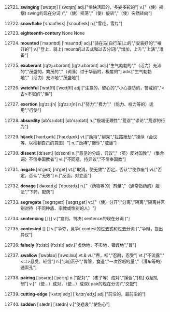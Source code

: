 12721. **swinging**
[ˈswɪŋɪŋ]  [ˈswɪŋɪŋ]
adj.["愉快活跃的，多姿多彩的"]  v.["（使）摇摆( swing的现在分词 )","（使）摇荡","（使）旋转","（使）突然转向"]  

12722. **snowflake**
[ˈsnəʊfleɪk]  [ˈsnoʊfleɪk]
n.["雪花，雪片"]  

12723. **eighteenth-century**
None
None

12724. **mounted**
[ˈmaʊntɪd]  ['mauntɪd]
adj.["骑在马[自行车]上的","安装好的","裱好的"]  v.["登上，骑上( mount的过去式和过去分词)","增加，上升","上演","准备"]  

12725. **exuberant**
[ɪgˈzju:bərənt]  [ɪgˈzu:bərənt]
adj.["生气勃勃的","（活力）充沛的","茂盛的，繁茂的","（词藻）过于华丽的，极度的"]  adv.["生气勃勃地","（活力）充沛地","茂盛地"]  

12726. **watchful**
[ˈwɒtʃfl]  [ˈwɑ:tʃfl]
adj.["注意的，留心的","小心提防的，警戒的","<古>不眠的","惕"]  

12727. **exertion**
[ɪgˈzɜ:ʃn]  [ɪgˈzɜ:rʃn]
n.["努力","费力","（能力、权力等的）运用","行使"]  

12728. **absurdity**
[əb'sɜ:dətɪ]  [əb'sɜ:dətɪ]
n.["极端无理性","荒谬","谬论","荒谬的行为"]  

12729. **hijack**
[ˈhaɪdʒæk]  [ˈhaɪˌdʒæk]
vt.["劫持","绑架","拦路抢劫","操纵（会议等，以推销自己的意图）"]  n.["劫持","敲诈","威逼"]  

12730. **dissent**
[dɪˈsent]  [dɪˈsɛnt]
n.["意见的分歧，异议","〈英〉反对国教","〈集合词〉不信奉国教者"]  vi.["不同意，持异议","不信奉国教"]  

12731. **negate**
[nɪˈgeɪt]  [nɪˈɡet]
vt.["取消，使无效","否定，否认","使作废"]  vi.["否定，否认","无效"]  n.["反面，对立面"]  

12732. **dosage**
[ˈdəʊsɪdʒ]  [ˈdoʊsɪdʒ]
n.["（药物等的）剂量","（通常指药的）服法","下药，配药"]  

12733. **segregate**
[ˈsegrɪgeɪt]  [ˈsɛɡrɪˌɡet]
vt.["（使）分开","分离","隔离","隔离并区别对待（不同种族、宗教或性别的人）"]  

12734. **sentencing**
[]  []
v.["宣判，判决( sentence的现在分词 )"]  

12735. **contested**
[]  []
v.["争夺，竞争( contest的过去式和过去分词 )","争辩，提出异议"]  

12736. **falsely**
[fɔ:lslɪ]  [fɔ:lslɪ]
adv.["虚伪地，不实地，错误地","冒"]  

12737. **swallow**
[ˈswɒləʊ]  [ˈswɑ:loʊ]
vt.& vi.["吞，咽","忍耐，忍受"]  vt.["不流露","<口>忍受，轻信"]  n.["[鸟]燕子","胃管，食道","一次吞咽的量","（滑车等的）通索孔"]  

12738. **pairing**
[ˈpeərɪŋ]  [ˈperɪŋ]
n.["配对","（核子等）成对","摞合","[机] 双层轧制"]  v.["（使…）成对，（使…）成双( pair的现在分词)","交配"]  

12739. **cutting-edge**
['kʌtɪŋ'edʒ]  ['kʌtɪŋ'edʒ]
adj.["前沿的，最前沿的"]  

12740. **sadden**
[ˈsædn]  [ˈsædn]
v.["使悲哀","使伤心"]  


